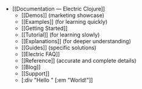 - [[Documentation — Electric Clojure]]
	- [[Demos]] (marketing showcase)
	- [[Examples]] (for learning quickly)
	- [[Getting Started]]
	- [[Tutorial]] (for learning slowly)
	- [[Explanations]] (for deeper understanding)
	- [[Guides]] (specific solutions)
	- [[Electric FAQ]]
	- [[Reference]] (accurate and complete details)
	- [[Blog]]
	- [[Support]]
	- [:div "Hello " [:em "World!"]]